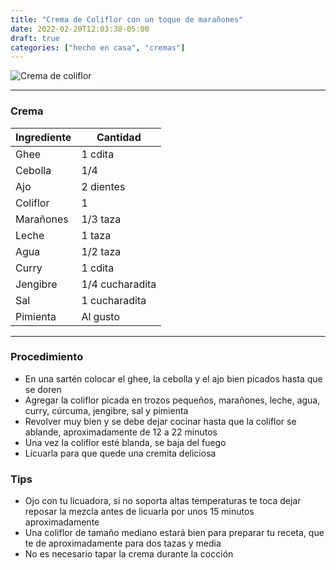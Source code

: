 ```yaml
---
title: "Crema de Coliflor con un toque de marañones"
date: 2022-02-20T12:03:38-05:00
draft: true
categories: ["hecho en casa", "cremas"]
---
```

![Crema de coliflor](../../images/crema_coliflor.jpg)
___
### Crema 

| Ingrediente | Cantidad |
| ----------- | ----------- |
| Ghee | 1 cdita |
| Cebolla | 1/4 |
| Ajo | 2 dientes |
| Coliflor | 1 |
| Marañones | 1/3 taza | 
| Leche | 1 taza |
| Agua | 1/2 taza |
| Curry | 1 cdita|
| Jengibre | 1/4 cucharadita|
| Sal | 1 cucharadita|
| Pimienta | Al gusto |
___

### Procedimiento 
- En una sartén colocar el ghee, la cebolla y el ajo bien picados hasta que se doren
- Agregar la coliflor picada en trozos pequeños, marañones, leche, agua, curry, cúrcuma, jengibre, sal y pimienta 
- Revolver muy bien y se debe dejar cocinar hasta que la coliflor se ablande, aproximadamente de 12 a 22 minutos
- Una vez la coliflor esté blanda, se baja del fuego
- Licuarla para que quede una cremita deliciosa

### Tips 
- Ojo con tu licuadora, si no soporta altas temperaturas te toca dejar reposar la mezcla antes de licuarla por unos 15 minutos aproximadamente
- Una coliflor de tamaño mediano estará bien para preparar tu receta, que te de aproximadamente para dos tazas y media
- No es necesario tapar la crema durante la cocción
